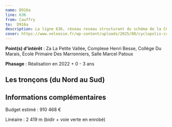 ```yaml
---
name: D916a
line: 636
from: Cauffry
to:  D916a 
description: La ligne 636, réseau reseau structurant du schéma de la CCLVD concerne Cauffry - D916a (troncons 34 35 36 37 93 103 104 )
cover: https://www.velooise.fr/wp-content/uploads/2025/08/cyclopolis-cclvd-Cauffry.jpg
---
```


**Point(s) d'intérêt** : Za La Petite Vallée, Complexe Henri Besse, Collège Du Marais, École Primaire Des Marronniers, Salle Marcel Patoux

**Phasage** : Réalisation en 2022 + 0 - 3 ans

## Les tronçons (du Nord au Sud)

## Informations complémentaires

Budget estimé :  910 468 € 

Linéaire : 2 419 m (bidir + voie verte en enrobé)

